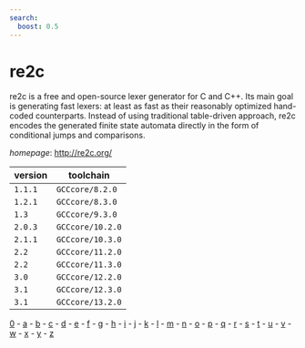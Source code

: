 ```yaml
---
search:
  boost: 0.5
---
```

# re2c

re2c is a free and open-source lexer generator for C and C++. Its main goal is generating fast lexers: at least as fast as their reasonably optimized hand-coded counterparts. Instead of using traditional table-driven approach, re2c encodes the generated finite state automata directly in the form of conditional jumps and comparisons.

*homepage*: <http://re2c.org/>

version | toolchain
--------|----------
``1.1.1`` | ``GCCcore/8.2.0``
``1.2.1`` | ``GCCcore/8.3.0``
``1.3`` | ``GCCcore/9.3.0``
``2.0.3`` | ``GCCcore/10.2.0``
``2.1.1`` | ``GCCcore/10.3.0``
``2.2`` | ``GCCcore/11.2.0``
``2.2`` | ``GCCcore/11.3.0``
``3.0`` | ``GCCcore/12.2.0``
``3.1`` | ``GCCcore/12.3.0``
``3.1`` | ``GCCcore/13.2.0``

[0](../0/index.md) - [a](../a/index.md) - [b](../b/index.md) - [c](../c/index.md) - [d](../d/index.md) - [e](../e/index.md) - [f](../f/index.md) - [g](../g/index.md) - [h](../h/index.md) - [i](../i/index.md) - [j](../j/index.md) - [k](../k/index.md) - [l](../l/index.md) - [m](../m/index.md) - [n](../n/index.md) - [o](../o/index.md) - [p](../p/index.md) - [q](../q/index.md) - [r](../r/index.md) - [s](../s/index.md) - [t](../t/index.md) - [u](../u/index.md) - [v](../v/index.md) - [w](../w/index.md) - [x](../x/index.md) - [y](../y/index.md) - [z](../z/index.md)

